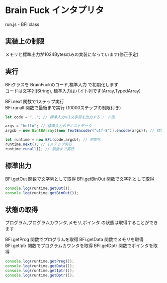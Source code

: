 # Brain Fuck インタプリタ

run.js - BFi class

## 実装上の制限
メモリと標準出力が1024Bytesのみの実装になっています(修正予定)  

## 実行

BFiクラスを BrainFuckのコード,標準入力 で初期化します  
コードは文字列(String), 標準入力はバイト列です(Array,TypedArray)  

BFi.next 関数で1ステップ実行  
BFi.runall 関数で最後まで実行 (10000ステップの制限付き)  

```js
let code = ",."; // 標準入力の1文字目を出力するコード例

args = "hello"; // 標準入力のテキストデータ
argsb = new Uint8Array((new TextEncoder("utf-8")).encode(args)); // 標準入力をバイト列に変換

let runtime = new BFi(code,argsb); // 初期化
runtime.next(); // 1ステップ実行
runtime.runall(); // 最後まで実行
```


## 標準出力

BFi.getOut 関数で文字列として取得
BFi.getBinOut 関数で文字列として取得

```js
console.log(runtime.getOut());
console.log(runtime.getBinOut());
```

## 状態の取得

プログラム,プログラムカウンタ,メモリ,ポインタ の状態は取得することができます

BFi.getProg 関数でプログラムを取得
BFi.getData 関数でメモリを取得
BFi.getIptr 関数でプログラムカウンタを取得
BFi.getDptr 関数でポインタを取得

```js
console.log(runtime.getProg());
console.log(runtime.getData());
console.log(runtime.getIptr());
console.log(runtime.getDptr());
```